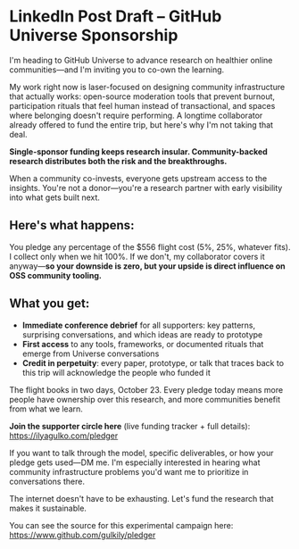 # LinkedIn Post Draft – GitHub Universe Sponsorship

I'm heading to GitHub Universe to advance research on healthier online communities—and I'm inviting you to co-own the learning.

My work right now is laser-focused on designing community infrastructure that actually works: open-source moderation tools that prevent burnout, participation rituals that feel human instead of transactional, and spaces where belonging doesn't require performing. A longtime collaborator already offered to fund the entire trip, but here's why I'm not taking that deal.

**Single-sponsor funding keeps research insular. Community-backed research distributes both the risk and the breakthroughs.**

When a community co-invests, everyone gets upstream access to the insights. You're not a donor—you're a research partner with early visibility into what gets built next.

## Here's what happens:

You pledge any percentage of the $556 flight cost (5%, 25%, whatever fits). I collect only when we hit 100%. If we don't, my collaborator covers it anyway—**so your downside is zero, but your upside is direct influence on OSS community tooling.**

## What you get:

- **Immediate conference debrief** for all supporters: key patterns, surprising conversations, and which ideas are ready to prototype
- **First access** to any tools, frameworks, or documented rituals that emerge from Universe conversations
- **Credit in perpetuity**: every paper, prototype, or talk that traces back to this trip will acknowledge the people who funded it

The flight books in two days, October 23. Every pledge today means more people have ownership over this research, and more communities benefit from what we learn.

**Join the supporter circle here** (live funding tracker + full details): https://ilyagulko.com/pledger

If you want to talk through the model, specific deliverables, or how your pledge gets used—DM me. I'm especially interested in hearing what community infrastructure problems you'd want me to prioritize in conversations there.

The internet doesn't have to be exhausting. Let's fund the research that makes it sustainable.

You can see the source for this experimental campaign here: https://www.github.com/gulkily/pledger